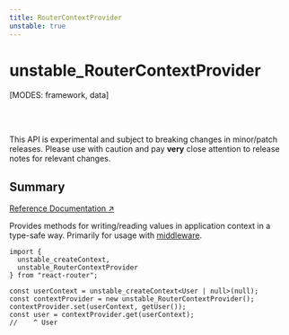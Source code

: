 ```yaml
---
title: RouterContextProvider
unstable: true
---
```


# unstable_RouterContextProvider

<!--
⚠️ ⚠️ IMPORTANT ⚠️ ⚠️ 

Thank you for helping improve our documentation!

This file is auto-generated from the JSDoc comments in the source
code, so please edit the JSDoc comments in the file below and this
file will be re-generated once those changes are merged.

https://github.com/remix-run/react-router/blob/main/packages/react-router/lib/router/utils.ts
-->

[MODES: framework, data]

<br />
<br />

<docs-warning>This API is experimental and subject to breaking changes in 
minor/patch releases. Please use with caution and pay **very** close attention 
to release notes for relevant changes.</docs-warning>

## Summary

[Reference Documentation ↗](https://api.reactrouter.com/v7/classes/react_router.unstable_RouterContextProvider.html)

Provides methods for writing/reading values in application context in a
type-safe way. Primarily for usage with [middleware](../../how-to/middleware).

```tsx
import {
  unstable_createContext,
  unstable_RouterContextProvider
} from "react-router";

const userContext = unstable_createContext<User | null>(null);
const contextProvider = new unstable_RouterContextProvider();
contextProvider.set(userContext, getUser());
const user = contextProvider.get(userContext);
//    ^ User
```

